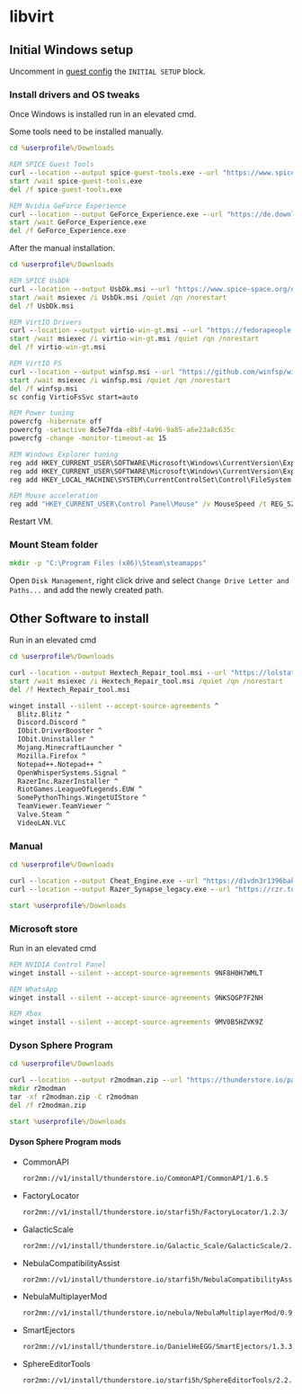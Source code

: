 # libvirt

## Initial Windows setup

Uncomment in [guest config](guest.nix) the `INITIAL SETUP` block.

### Install drivers and OS tweaks

Once Windows is installed run in an elevated cmd.

Some tools need to be installed manually.

```cmd
cd %userprofile%/Downloads

REM SPICE Guest Tools
curl --location --output spice-guest-tools.exe --url "https://www.spice-space.org/download/windows/spice-guest-tools/spice-guest-tools-latest.exe"
start /wait spice-guest-tools.exe
del /f spice-guest-tools.exe

REM Nvidia GeForce Experience
curl --location --output GeForce_Experience.exe --url "https://de.download.nvidia.com/GFE/GFEClient/3.27.0.120/GeForce_Experience_v3.27.0.120.exe"
start /wait GeForce_Experience.exe
del /f GeForce_Experience.exe
```

After the manual installation.

```cmd
cd %userprofile%/Downloads

REM SPICE UsbDk
curl --location --output UsbDk.msi --url "https://www.spice-space.org/download/windows/usbdk/UsbDk_1.0.22_x64.msi"
start /wait msiexec /i UsbDk.msi /quiet /qn /norestart
del /f UsbDk.msi

REM VirtIO Drivers
curl --location --output virtio-win-gt.msi --url "https://fedorapeople.org/groups/virt/virtio-win/direct-downloads/archive-virtio/virtio-win-0.1.240-1/virtio-win-gt-x64.msi"
start /wait msiexec /i virtio-win-gt.msi /quiet /qn /norestart
del /f virtio-win-gt.msi

REM VirtIO FS
curl --location --output winfsp.msi --url "https://github.com/winfsp/winfsp/releases/download/v2.0/winfsp-2.0.23075.msi"
start /wait msiexec /i winfsp.msi /quiet /qn /norestart
del /f winfsp.msi
sc config VirtioFsSvc start=auto

REM Power tuning
powercfg -hibernate off
powercfg -setactive 8c5e7fda-e8bf-4a96-9a85-a6e23a8c635c
powercfg -change -monitor-timeout-ac 15

REM Windows Explorer tuning
reg add HKEY_CURRENT_USER\SOFTWARE\Microsoft\Windows\CurrentVersion\Explorer\Advanced /v Hidden /t REG_DWORD /d 1 /f
reg add HKEY_CURRENT_USER\SOFTWARE\Microsoft\Windows\CurrentVersion\Explorer\Advanced /v HideFileExt /t REG_DWORD /d 0 /f
reg add HKEY_LOCAL_MACHINE\SYSTEM\CurrentControlSet\Control\FileSystem /v LongPathsEnabled /t REG_DWORD /d 1 /f

REM Mouse acceleration
reg add "HKEY_CURRENT_USER\Control Panel\Mouse" /v MouseSpeed /t REG_SZ /d 0 /f
```

Restart VM.

### Mount Steam folder

```cmd
mkdir -p "C:\Program Files (x86)\Steam\steamapps"
```

Open `Disk Management`, right click drive and select `Change Drive Letter and Paths...` and add the newly created path.

## Other Software to install

Run in an elevated cmd

```cmd
cd %userprofile%/Downloads

curl --location --output Hextech_Repair_tool.msi --url "https://lolstatic-a.akamaihd.net/player-support/tools/hextech-repair-tool/latest/Hextech%20Repair%20Tool.msi"
start /wait msiexec /i Hextech_Repair_tool.msi /quiet /qn /norestart
del /f Hextech_Repair_tool.msi

winget install --silent --accept-source-agreements ^
  Blitz.Blitz ^
  Discord.Discord ^
  IObit.DriverBooster ^
  IObit.Uninstaller ^
  Mojang.MinecraftLauncher ^
  Mozilla.Firefox ^
  Notepad++.Notepad++ ^
  OpenWhisperSystems.Signal ^
  RazerInc.RazerInstaller ^
  RiotGames.LeagueOfLegends.EUW ^
  SomePythonThings.WingetUIStore ^
  TeamViewer.TeamViewer ^
  Valve.Steam ^
  VideoLAN.VLC
```

### Manual

```cmd
cd %userprofile%/Downloads

curl --location --output Cheat_Engine.exe --url "https://d1vdn3r1396bak.cloudfront.net/installer/726575248502658/7285449"
curl --location --output Razer_Synapse_legacy.exe --url "https://rzr.to/synapse-pc-download"

start %userprofile%/Downloads
```

### Microsoft store

Run in an elevated cmd

```cmd
REM NVIDIA Control Panel
winget install --silent --accept-source-agreements 9NF8H0H7WMLT

REM WhatsApp
winget install --silent --accept-source-agreements 9NKSQGP7F2NH

REM Xbox
winget install --silent --accept-source-agreements 9MV0B5HZVK9Z
```

### Dyson Sphere Program

```cmd
cd %userprofile%/Downloads

curl --location --output r2modman.zip --url "https://thunderstore.io/package/download/ebkr/r2modman/3.1.48"
mkdir r2modman
tar -xf r2modman.zip -C r2modman
del /f r2modman.zip

start %userprofile%/Downloads
```

#### Dyson Sphere Program mods

- CommonAPI

  ```txt
  ror2mm://v1/install/thunderstore.io/CommonAPI/CommonAPI/1.6.5
  ```

- FactoryLocator

  ```txt
  ror2mm://v1/install/thunderstore.io/starfi5h/FactoryLocator/1.2.3/
  ```

- GalacticScale

  ```txt
  ror2mm://v1/install/thunderstore.io/Galactic_Scale/GalacticScale/2.13.4
  ```

- NebulaCompatibilityAssist

  ```txt
  ror2mm://v1/install/thunderstore.io/starfi5h/NebulaCompatibilityAssist/0.4.1
  ```

- NebulaMultiplayerMod

  ```txt
  ror2mm://v1/install/thunderstore.io/nebula/NebulaMultiplayerMod/0.9.2
  ```

- SmartEjectors

  ```txt
  ror2mm://v1/install/thunderstore.io/DanielHeEGG/SmartEjectors/1.3.3
  ```

- SphereEditorTools

  ```txt
  ror2mm://v1/install/thunderstore.io/starfi5h/SphereEditorTools/2.2.3
  ```

